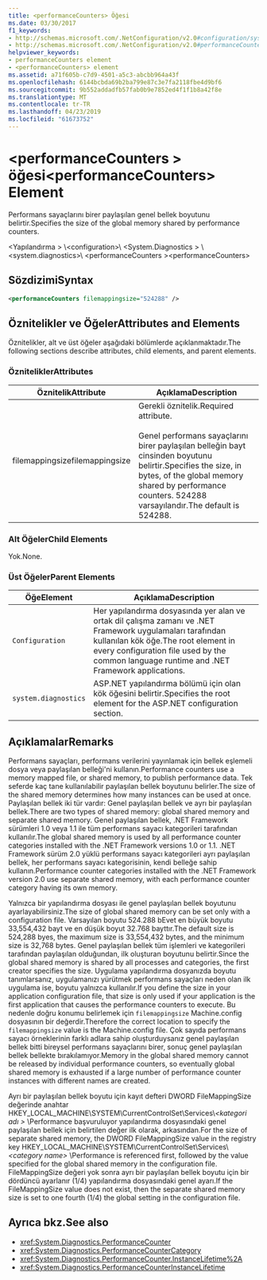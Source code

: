 ```yaml
---
title: <performanceCounters> Öğesi
ms.date: 03/30/2017
f1_keywords:
- http://schemas.microsoft.com/.NetConfiguration/v2.0#configuration/system.diagnostics/performanceCounters
- http://schemas.microsoft.com/.NetConfiguration/v2.0#performanceCounters
helpviewer_keywords:
- performanceCounters element
- <performanceCounters> element
ms.assetid: a71f605b-c7d9-4501-a5c3-abcbb964a43f
ms.openlocfilehash: 6144bcbda69b2ba799e87c3e7fa2118fbe4d9bf6
ms.sourcegitcommit: 9b552addadfb57fab0b9e7852ed4f1f1b8a42f8e
ms.translationtype: MT
ms.contentlocale: tr-TR
ms.lasthandoff: 04/23/2019
ms.locfileid: "61673752"
---
```

# <a name="performancecounters-element"></a><span data-ttu-id="7c5d9-102">\<performanceCounters > öğesi</span><span class="sxs-lookup"><span data-stu-id="7c5d9-102">\<performanceCounters> Element</span></span>

<span data-ttu-id="7c5d9-103">Performans sayaçlarını birer paylaşılan genel bellek boyutunu belirtir.</span><span class="sxs-lookup"><span data-stu-id="7c5d9-103">Specifies the size of the global memory shared by performance counters.</span></span>

 <span data-ttu-id="7c5d9-104">\<Yapılandırma > \\</span><span class="sxs-lookup"><span data-stu-id="7c5d9-104">\<configuration>\\</span></span>
<span data-ttu-id="7c5d9-105">\<System.Diagnostics > \\</span><span class="sxs-lookup"><span data-stu-id="7c5d9-105">\<system.diagnostics>\\</span></span>
<span data-ttu-id="7c5d9-106">\<performanceCounters ></span><span class="sxs-lookup"><span data-stu-id="7c5d9-106">\<performanceCounters></span></span>

## <a name="syntax"></a><span data-ttu-id="7c5d9-107">Sözdizimi</span><span class="sxs-lookup"><span data-stu-id="7c5d9-107">Syntax</span></span>

```xml
<performanceCounters filemappingsize="524288" />
```

## <a name="attributes-and-elements"></a><span data-ttu-id="7c5d9-108">Öznitelikler ve Öğeler</span><span class="sxs-lookup"><span data-stu-id="7c5d9-108">Attributes and Elements</span></span>

<span data-ttu-id="7c5d9-109">Öznitelikler, alt ve üst öğeler aşağıdaki bölümlerde açıklanmaktadır.</span><span class="sxs-lookup"><span data-stu-id="7c5d9-109">The following sections describe attributes, child elements, and parent elements.</span></span>

### <a name="attributes"></a><span data-ttu-id="7c5d9-110">Öznitelikler</span><span class="sxs-lookup"><span data-stu-id="7c5d9-110">Attributes</span></span>

|<span data-ttu-id="7c5d9-111">Öznitelik</span><span class="sxs-lookup"><span data-stu-id="7c5d9-111">Attribute</span></span>|<span data-ttu-id="7c5d9-112">Açıklama</span><span class="sxs-lookup"><span data-stu-id="7c5d9-112">Description</span></span>|
|---------------|-----------------|
|<span data-ttu-id="7c5d9-113">filemappingsize</span><span class="sxs-lookup"><span data-stu-id="7c5d9-113">filemappingsize</span></span>|<span data-ttu-id="7c5d9-114">Gerekli öznitelik.</span><span class="sxs-lookup"><span data-stu-id="7c5d9-114">Required attribute.</span></span><br /><br /> <span data-ttu-id="7c5d9-115">Genel performans sayaçlarını birer paylaşılan belleğin bayt cinsinden boyutunu belirtir.</span><span class="sxs-lookup"><span data-stu-id="7c5d9-115">Specifies the size, in bytes, of the global memory shared by performance counters.</span></span> <span data-ttu-id="7c5d9-116">524288 varsayılandır.</span><span class="sxs-lookup"><span data-stu-id="7c5d9-116">The default is 524288.</span></span>|

### <a name="child-elements"></a><span data-ttu-id="7c5d9-117">Alt Öğeler</span><span class="sxs-lookup"><span data-stu-id="7c5d9-117">Child Elements</span></span>

<span data-ttu-id="7c5d9-118">Yok.</span><span class="sxs-lookup"><span data-stu-id="7c5d9-118">None.</span></span>

### <a name="parent-elements"></a><span data-ttu-id="7c5d9-119">Üst Öğeler</span><span class="sxs-lookup"><span data-stu-id="7c5d9-119">Parent Elements</span></span>

|<span data-ttu-id="7c5d9-120">Öğe</span><span class="sxs-lookup"><span data-stu-id="7c5d9-120">Element</span></span>|<span data-ttu-id="7c5d9-121">Açıklama</span><span class="sxs-lookup"><span data-stu-id="7c5d9-121">Description</span></span>|
|-------------|-----------------|
|`Configuration`|<span data-ttu-id="7c5d9-122">Her yapılandırma dosyasında yer alan ve ortak dil çalışma zamanı ve .NET Framework uygulamaları tarafından kullanılan kök öğe.</span><span class="sxs-lookup"><span data-stu-id="7c5d9-122">The root element in every configuration file used by the common language runtime and .NET Framework applications.</span></span>|
|`system.diagnostics`|<span data-ttu-id="7c5d9-123">ASP.NET yapılandırma bölümü için olan kök öğesini belirtir.</span><span class="sxs-lookup"><span data-stu-id="7c5d9-123">Specifies the root element for the ASP.NET configuration section.</span></span>|

## <a name="remarks"></a><span data-ttu-id="7c5d9-124">Açıklamalar</span><span class="sxs-lookup"><span data-stu-id="7c5d9-124">Remarks</span></span>

<span data-ttu-id="7c5d9-125">Performans sayaçları, performans verilerini yayınlamak için bellek eşlemeli dosya veya paylaşılan belleği'ni kullanın.</span><span class="sxs-lookup"><span data-stu-id="7c5d9-125">Performance counters use a memory mapped file, or shared memory, to publish performance data.</span></span>  <span data-ttu-id="7c5d9-126">Tek seferde kaç tane kullanılabilir paylaşılan bellek boyutunu belirler.</span><span class="sxs-lookup"><span data-stu-id="7c5d9-126">The size of the shared memory determines how many instances can be used at once.</span></span>  <span data-ttu-id="7c5d9-127">Paylaşılan bellek iki tür vardır: Genel paylaşılan bellek ve ayrı bir paylaşılan bellek.</span><span class="sxs-lookup"><span data-stu-id="7c5d9-127">There are two types of shared memory: global shared memory and separate shared memory.</span></span>  <span data-ttu-id="7c5d9-128">Genel paylaşılan bellek, .NET Framework sürümleri 1.0 veya 1.1 ile tüm performans sayacı kategorileri tarafından kullanılır.</span><span class="sxs-lookup"><span data-stu-id="7c5d9-128">The global shared memory is used by all performance counter categories installed with the .NET Framework versions 1.0 or 1.1.</span></span>  <span data-ttu-id="7c5d9-129">.NET Framework sürüm 2.0 yüklü performans sayacı kategorileri ayrı paylaşılan bellek, her performans sayacı kategorisinin, kendi belleğe sahip kullanın.</span><span class="sxs-lookup"><span data-stu-id="7c5d9-129">Performance counter categories installed with the .NET Framework version 2.0 use separate shared memory, with each performance counter category having its own memory.</span></span>

<span data-ttu-id="7c5d9-130">Yalnızca bir yapılandırma dosyası ile genel paylaşılan bellek boyutunu ayarlayabilirsiniz.</span><span class="sxs-lookup"><span data-stu-id="7c5d9-130">The size of global shared memory can be set only with a configuration file.</span></span>  <span data-ttu-id="7c5d9-131">Varsayılan boyutu 524.288 bEvet en büyük boyutu 33,554,432 bayt ve en düşük boyut 32.768 bayttır.</span><span class="sxs-lookup"><span data-stu-id="7c5d9-131">The default size is 524,288 byes, the maximum size is 33,554,432 bytes, and the minimum size is 32,768 bytes.</span></span>  <span data-ttu-id="7c5d9-132">Genel paylaşılan bellek tüm işlemleri ve kategorileri tarafından paylaşılan olduğundan, ilk oluşturan boyutunu belirtir.</span><span class="sxs-lookup"><span data-stu-id="7c5d9-132">Since the global shared memory is shared by all processes and categories, the first creator specifies the size.</span></span>  <span data-ttu-id="7c5d9-133">Uygulama yapılandırma dosyanızda boyutu tanımlarsanız, uygulamanızı yürütmek performans sayaçları neden olan ilk uygulama ise, boyutu yalnızca kullanılır.</span><span class="sxs-lookup"><span data-stu-id="7c5d9-133">If you define the size in your application configuration file, that size is only used if your application is the first application that causes the performance counters to execute.</span></span>  <span data-ttu-id="7c5d9-134">Bu nedenle doğru konumu belirlemek için `filemappingsize` Machine.config dosyasının bir değerdir.</span><span class="sxs-lookup"><span data-stu-id="7c5d9-134">Therefore the correct location to specify the `filemappingsize` value is the Machine.config file.</span></span>  <span data-ttu-id="7c5d9-135">Çok sayıda performans sayacı örneklerinin farklı adlara sahip oluşturduysanız genel paylaşılan bellek bitti bireysel performans sayaçlarını birer, sonuç genel paylaşılan bellek bellekte bırakılamıyor.</span><span class="sxs-lookup"><span data-stu-id="7c5d9-135">Memory in the global shared memory cannot be released by individual performance counters, so eventually global shared memory is exhausted if a large number of performance counter instances with different names are created.</span></span>

<span data-ttu-id="7c5d9-136">Ayrı bir paylaşılan bellek boyutu için kayıt defteri DWORD FileMappingSize değerinde anahtar HKEY_LOCAL_MACHINE\SYSTEM\CurrentControlSet\Services\\*\<kategori adı >* \Performance başvuruluyor yapılandırma dosyasındaki genel paylaşılan bellek için belirtilen değer ilk olarak, arkasından.</span><span class="sxs-lookup"><span data-stu-id="7c5d9-136">For the size of separate shared memory, the DWORD FileMappingSize value in the registry key HKEY_LOCAL_MACHINE\SYSTEM\CurrentControlSet\Services\\*\<category name>* \Performance is referenced first, followed by the value specified for the global shared memory in the configuration file.</span></span> <span data-ttu-id="7c5d9-137">FileMappingSize değeri yok sonra ayrı bir paylaşılan bellek boyutu için bir dördüncü ayarlanır (1/4) yapılandırma dosyasındaki genel ayarı.</span><span class="sxs-lookup"><span data-stu-id="7c5d9-137">If the FileMappingSize value does not exist, then the separate shared memory size is set to one fourth (1/4) the global setting in the configuration file.</span></span>

## <a name="see-also"></a><span data-ttu-id="7c5d9-138">Ayrıca bkz.</span><span class="sxs-lookup"><span data-stu-id="7c5d9-138">See also</span></span>

- <xref:System.Diagnostics.PerformanceCounter>
- <xref:System.Diagnostics.PerformanceCounterCategory>
- <xref:System.Diagnostics.PerformanceCounter.InstanceLifetime%2A>
- <xref:System.Diagnostics.PerformanceCounterInstanceLifetime>
